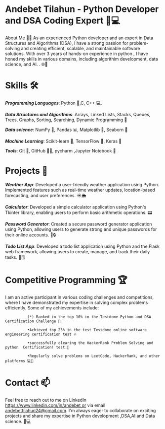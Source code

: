 # Andebet Tilahun - Python Developer and DSA Coding Expert 🐍💻


About Me 🙋‍♂️
As an experienced Python developer and an expert in Data Structures and Algorithms (DSA), I have a strong passion for problem-solving and creating efficient, scalable, and maintainable software solutions. With over 3 years of hands-on experience in python , I have honed my skills in various domains, including algorithim development, data science, and AI.
. 🌐🧠

# Skills 🛠️

***Programming Languages***: Python 🐍,C, C++ 💻.

***Data Structures and Algorithms***: Arrays, Linked Lists, Stacks, Queues, Trees, Graphs, Sorting, Searching, Dynamic Programming 🧠

***Data science***: NumPy 🔢, Pandas 📊, Matplotlib 🎨, Seaborn 🌈

***Machine Learning***: Scikit-learn 🤖, TensorFlow 🧠, Keras 🧠

***Tools***: Git 🐙, GitHub 🐱‍💻, pycharm ,Jupyter Notebook 📓

# Projects 🚀

***Weather App***: Developed a user-friendly weather application using Python. Implemented features such as real-time weather updates, location-based forecasting, and user preferences. ☀️🌦️

***Calculator***: Developed a simple calculator application using Python's Tkinter library, enabling users to perform basic arithmetic operations. 📟

***Password Generator***: Created a secure password generator application using Python, allowing users to generate strong and unique passwords for their online accounts. 🔑🔒

***Todo List App***: Developed a todo list application using Python and the Flask web framework, allowing users to create, manage, and track their daily tasks. 📝🗓️

# Competitive Programming 🏆

I am an active participant in various coding challenges and competitions, where I have demonstrated my expertise in solving complex problems efficiently. Some of my achievements include:

              (*) Ranked in the top 10% in the Testdome Python and DSA Certification Challenge 🥇
              
              •Achieved top 25% in the test Testdome online software engineering certification test 🔥
              
              •successfully clearing the HackerRank Problem Solving and python  Certification! test.🎉
              
              •Regularly solve problems on LeetCode, HackerRank, and other platforms 💻🧠

# Contact 📫
Feel free to reach out to me on LinkedIn  https://www.linkedin.com/in/andebet or via email andebettilahun24@gmail.com. I'm always eager to collaborate on exciting projects and share my expertise in Python development ,DSA,AI and Data science. 🤝💻

